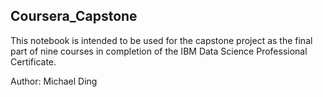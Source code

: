 ## Coursera_Capstone

This notebook is intended to be used for the capstone project as the final part of nine courses in completion of the IBM Data Science Professional Certificate.

Author: Michael Ding
